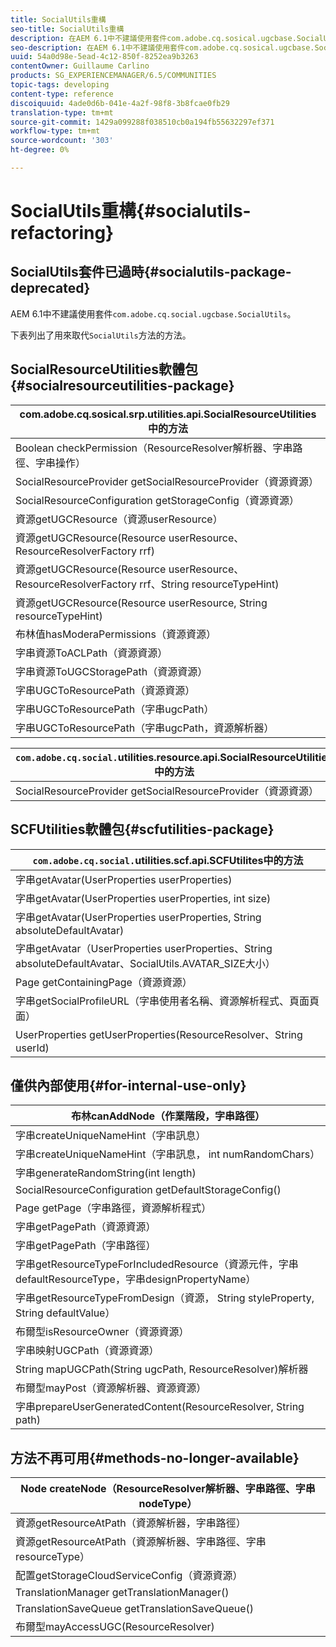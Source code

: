 ```yaml
---
title: SocialUtils重構
seo-title: SocialUtils重構
description: 在AEM 6.1中不建議使用套件com.adobe.cq.sosical.ugcbase.SocialUtils
seo-description: 在AEM 6.1中不建議使用套件com.adobe.cq.sosical.ugcbase.SocialUtils
uuid: 54a0d98e-5ead-4c12-850f-8252ea9b3263
contentOwner: Guillaume Carlino
products: SG_EXPERIENCEMANAGER/6.5/COMMUNITIES
topic-tags: developing
content-type: reference
discoiquuid: 4ade0d6b-041e-4a2f-98f8-3b8fcae0fb29
translation-type: tm+mt
source-git-commit: 1429a099288f038510cb0a194fb55632297ef371
workflow-type: tm+mt
source-wordcount: '303'
ht-degree: 0%

---
```



# SocialUtils重構{#socialutils-refactoring}

## SocialUtils套件已過時{#socialutils-package-deprecated}

AEM 6.1中不建議使用套件`com.adobe.cq.social.ugcbase.SocialUtils`。

下表列出了用來取代`SocialUtils`方法的方法。

## SocialResourceUtilities軟體包{#socialresourceutilities-package}

| com.adobe.cq.sosical.srp.utilities.api.SocialResourceUtilities中的方法 |
|---|
| Boolean checkPermission（ResourceResolver解析器、字串路徑、字串操作） |  |
| SocialResourceProvider getSocialResourceProvider（資源資源） |  |
| SocialResourceConfiguration getStorageConfig（資源資源） |  |
| 資源getUGCResource（資源userResource） |  |
| 資源getUGCResource(Resource userResource、ResourceResolverFactory rrf) | 新 |
| 資源getUGCResource(Resource userResource、ResourceResolverFactory rrf、String resourceTypeHint) | 新 |
| 資源getUGCResource(Resource userResource, String resourceTypeHint) |  |
| 布林值hasModeraPermissions（資源資源） |  |
| 字串資源ToACLPath（資源資源） |  |
| 字串資源ToUGCStoragePath（資源資源） | 替換字串resourceToUGCPath（資源資源） |
| 字串UGCToResourcePath（資源資源） |  |
| 字串UGCToResourcePath（字串ugcPath） | 更改簽名 |
| 字串UGCToResourcePath（字串ugcPath，資源解析器） | 新 |

| `com.adobe.cq.social.`utilities.resource.api.SocialResourceUtilities中的方法 |
|---|
| SocialResourceProvider getSocialResourceProvider（資源資源） | 取代SocialResourceProvider getConfiguredProvider（資源資源） |

## SCFUtilities軟體包{#scfutilities-package}

| `com.adobe.cq.social.`utilities.scf.api.SCFUtilites中的方法 |
|---|
| 字串getAvatar(UserProperties userProperties) |
| 字串getAvatar(UserProperties userProperties, int size) |
| 字串getAvatar(UserProperties userProperties, String absoluteDefaultAvatar) |
| 字串getAvatar（UserProperties userProperties、String absoluteDefaultAvatar、SocialUtils.AVATAR_SIZE大小） |
| Page getContainingPage（資源資源） |
| 字串getSocialProfileURL（字串使用者名稱、資源解析程式、頁面頁面） |
| UserProperties getUserProperties(ResourceResolver、String userId) |

## 僅供內部使用{#for-internal-use-only}

| 布林canAddNode（作業階段，字串路徑） |
|---|
| 字串createUniqueNameHint（字串訊息） |
| 字串createUniqueNameHint（字串訊息， int numRandomChars） |
| 字串generateRandomString(int length) |
| SocialResourceConfiguration getDefaultStorageConfig() |
| Page getPage（字串路徑，資源解析程式） |
| 字串getPagePath（資源資源） |
| 字串getPagePath（字串路徑） |
| 字串getResourceTypeForIncludedResource（資源元件，字串defaultResourceType，字串designPropertyName） |
| 字串getResourceTypeFromDesign（資源， String styleProperty, String defaultValue） |
| 布爾型isResourceOwner（資源資源） |
| 字串映射UGCPath（資源資源） |
| String mapUGCPath(String ugcPath, ResourceResolver)解析器 |
| 布爾型mayPost（資源解析器、資源資源） |
| 字串prepareUserGeneratedContent(ResourceResolver, String path) |

## 方法不再可用{#methods-no-longer-available}

| Node createNode（ResourceResolver解析器、字串路徑、字串nodeType） |
|---|
| 資源getResourceAtPath（資源解析器，字串路徑） |
| 資源getResourceAtPath（資源解析器、字串路徑、字串resourceType） |
| 配置getStorageCloudServiceConfig（資源資源） |
| TranslationManager getTranslationManager() |
| TranslationSaveQueue getTranslationSaveQueue() |
| 布爾型mayAccessUGC(ResourceResolver) |

